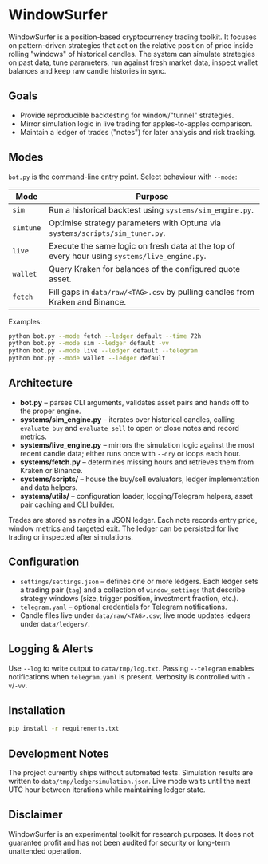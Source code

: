 # WindowSurfer

WindowSurfer is a position-based cryptocurrency trading toolkit. It focuses on pattern-driven strategies that act on the relative position of price inside rolling "windows" of historical candles. The system can simulate strategies on past data, tune parameters, run against fresh market data, inspect wallet balances and keep raw candle histories in sync.

## Goals
* Provide reproducible backtesting for window/"tunnel" strategies.
* Mirror simulation logic in live trading for apples-to-apples comparison.
* Maintain a ledger of trades ("notes") for later analysis and risk tracking.

## Modes
`bot.py` is the command-line entry point. Select behaviour with `--mode`:

| Mode | Purpose |
|------|---------|
| `sim` | Run a historical backtest using `systems/sim_engine.py`.
| `simtune` | Optimise strategy parameters with Optuna via `systems/scripts/sim_tuner.py`.
| `live` | Execute the same logic on fresh data at the top of every hour using `systems/live_engine.py`.
| `wallet` | Query Kraken for balances of the configured quote asset.
| `fetch` | Fill gaps in `data/raw/<TAG>.csv` by pulling candles from Kraken and Binance.

Examples:

```bash
python bot.py --mode fetch --ledger default --time 72h
python bot.py --mode sim --ledger default -vv
python bot.py --mode live --ledger default --telegram
python bot.py --mode wallet --ledger default
```

## Architecture
* **bot.py** – parses CLI arguments, validates asset pairs and hands off to the proper engine.
* **systems/sim_engine.py** – iterates over historical candles, calling `evaluate_buy` and `evaluate_sell` to open or close notes and record metrics.
* **systems/live_engine.py** – mirrors the simulation logic against the most recent candle data; either runs once with `--dry` or loops each hour.
* **systems/fetch.py** – determines missing hours and retrieves them from Kraken or Binance.
* **systems/scripts/** – house the buy/sell evaluators, ledger implementation and data helpers.
* **systems/utils/** – configuration loader, logging/Telegram helpers, asset pair caching and CLI builder.

Trades are stored as *notes* in a JSON ledger. Each note records entry price, window metrics and targeted exit. The ledger can be persisted for live trading or inspected after simulations.

## Configuration
* `settings/settings.json` – defines one or more ledgers. Each ledger sets a trading pair (`tag`) and a collection of `window_settings` that describe strategy windows (size, trigger position, investment fraction, etc.).
* `telegram.yaml` – optional credentials for Telegram notifications.
* Candle files live under `data/raw/<TAG>.csv`; live mode updates ledgers under `data/ledgers/`.

## Logging & Alerts
Use `--log` to write output to `data/tmp/log.txt`. Passing `--telegram` enables notifications when `telegram.yaml` is present. Verbosity is controlled with `-v`/`-vv`.

## Installation
```bash
pip install -r requirements.txt
```

## Development Notes
The project currently ships without automated tests. Simulation results are written to `data/tmp/ledgersimulation.json`. Live mode waits until the next UTC hour between iterations while maintaining ledger state.

## Disclaimer
WindowSurfer is an experimental toolkit for research purposes. It does not guarantee profit and has not been audited for security or long-term unattended operation.
